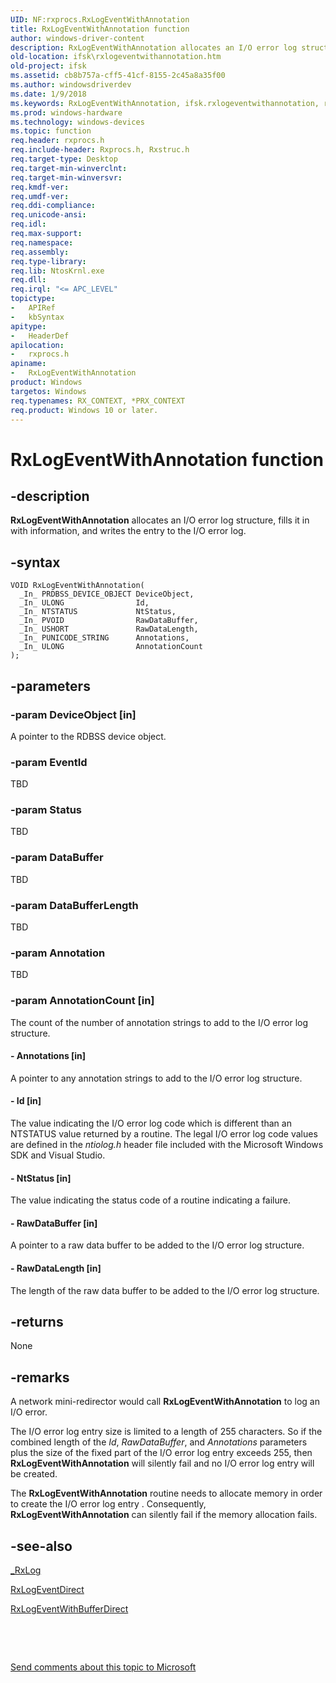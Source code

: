 ```yaml
---
UID: NF:rxprocs.RxLogEventWithAnnotation
title: RxLogEventWithAnnotation function
author: windows-driver-content
description: RxLogEventWithAnnotation allocates an I/O error log structure, fills it in with information, and writes the entry to the I/O error log.
old-location: ifsk\rxlogeventwithannotation.htm
old-project: ifsk
ms.assetid: cb8b757a-cff5-41cf-8155-2c45a8a35f00
ms.author: windowsdriverdev
ms.date: 1/9/2018
ms.keywords: RxLogEventWithAnnotation, ifsk.rxlogeventwithannotation, rxref_9c7d3613-cf3b-4de9-bfcb-a1dbe9213834.xml, rxprocs/RxLogEventWithAnnotation, RxLogEventWithAnnotation function [Installable File System Drivers]
ms.prod: windows-hardware
ms.technology: windows-devices
ms.topic: function
req.header: rxprocs.h
req.include-header: Rxprocs.h, Rxstruc.h
req.target-type: Desktop
req.target-min-winverclnt: 
req.target-min-winversvr: 
req.kmdf-ver: 
req.umdf-ver: 
req.ddi-compliance: 
req.unicode-ansi: 
req.idl: 
req.max-support: 
req.namespace: 
req.assembly: 
req.type-library: 
req.lib: NtosKrnl.exe
req.dll: 
req.irql: "<= APC_LEVEL"
topictype:
-	APIRef
-	kbSyntax
apitype:
-	HeaderDef
apilocation:
-	rxprocs.h
apiname:
-	RxLogEventWithAnnotation
product: Windows
targetos: Windows
req.typenames: RX_CONTEXT, *PRX_CONTEXT
req.product: Windows 10 or later.
---
```


# RxLogEventWithAnnotation function


## -description


<b>RxLogEventWithAnnotation</b> allocates an I/O error log structure, fills it in with information, and writes the entry to the I/O error log.


## -syntax


````
VOID RxLogEventWithAnnotation(
  _In_ PRDBSS_DEVICE_OBJECT DeviceObject,
  _In_ ULONG                Id,
  _In_ NTSTATUS             NtStatus,
  _In_ PVOID                RawDataBuffer,
  _In_ USHORT               RawDataLength,
  _In_ PUNICODE_STRING      Annotations,
  _In_ ULONG                AnnotationCount
);
````


## -parameters




### -param DeviceObject [in]

A pointer to the RDBSS device object.


### -param EventId

TBD


### -param Status

TBD


### -param DataBuffer

TBD


### -param DataBufferLength

TBD


### -param Annotation

TBD


### -param AnnotationCount [in]

The count of the number of annotation strings to add to the I/O error log structure.


#### - Annotations [in]

A pointer to any annotation strings to add to the I/O error log structure.


#### - Id [in]

The value indicating the I/O error log code which is different than an NTSTATUS value returned by a routine. The legal I/O error log code values are defined in the <i>ntiolog.h</i> header file included with the Microsoft Windows SDK and Visual Studio. 


#### - NtStatus [in]

The value indicating the status code of a routine indicating a failure.


#### - RawDataBuffer [in]

A pointer to a raw data buffer to be added to the I/O error log structure.


#### - RawDataLength [in]

The length of the raw data buffer to be added to the I/O error log structure.


## -returns


None



## -remarks


A network mini-redirector would call <b>RxLogEventWithAnnotation</b> to log an I/O error.

The I/O error log entry size is limited to a length of 255 characters. So if the combined length of the <i>Id</i>, <i>RawDataBuffer</i>, and <i>Annotations</i> parameters plus the size of the fixed part of the I/O error log entry exceeds 255, then <b>RxLogEventWithAnnotation</b> will silently fail and no I/O error log entry will be created.

The <b>RxLogEventWithAnnotation</b> routine needs to allocate memory in order to create the I/O error log entry . Consequently, <b>RxLogEventWithAnnotation</b> can silently fail if the memory allocation fails. 



## -see-also

<a href="..\rxlog\nf-rxlog-_rxlog.md">_RxLog</a>

<a href="..\rxprocs\nf-rxprocs-rxlogeventdirect.md">RxLogEventDirect</a>

<a href="..\rxprocs\nf-rxprocs-rxlogeventwithbufferdirect.md">RxLogEventWithBufferDirect</a>

 

 

<a href="mailto:wsddocfb@microsoft.com?subject=Documentation%20feedback [ifsk\ifsk]:%20RxLogEventWithAnnotation function%20 RELEASE:%20(1/9/2018)&amp;body=%0A%0APRIVACY STATEMENT%0A%0AWe use your feedback to improve the documentation. We don't use your email address for any other purpose, and we'll remove your email address from our system after the issue that you're reporting is fixed. While we're working to fix this issue, we might send you an email message to ask for more info. Later, we might also send you an email message to let you know that we've addressed your feedback.%0A%0AFor more info about Microsoft's privacy policy, see http://privacy.microsoft.com/en-us/default.aspx." title="Send comments about this topic to Microsoft">Send comments about this topic to Microsoft</a>

